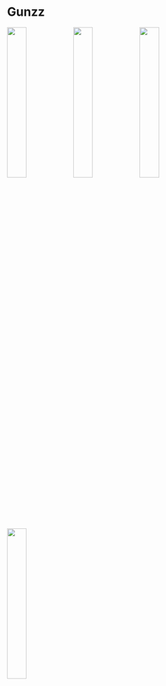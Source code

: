 # Gunzz


<img src="https://github.com/DavidEtoedia/Gunzz/assets/41623462/14bd56cb-6886-40db-bd83-8fe1d175a13a" width=30% height=30%> <img src="https://github.com/DavidEtoedia/Gunzz/assets/41623462/89a0fff3-fb73-4d63-bb44-b8c446b0a450" width=30% height=30%>
<img src="https://github.com/DavidEtoedia/Gunzz/assets/41623462/2f8229ef-5af0-4ead-9fe6-3a612ff759de" width=30% height=30%>
<img src="https://github.com/DavidEtoedia/Gunzz/assets/41623462/b8ac049c-ae4d-4a1f-8fc5-8b13acf9e745" width=30% height=30%>



